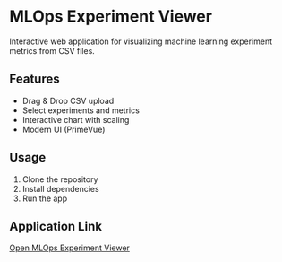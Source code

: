 # MLOps Experiment Viewer

Interactive web application for visualizing machine learning experiment metrics from CSV files.

## Features

- Drag & Drop CSV upload
- Select experiments and metrics
- Interactive chart with scaling
- Modern UI (PrimeVue)

## Usage

1. Clone the repository
2. Install dependencies
3. Run the app

## Application Link

[Open MLOps Experiment Viewer](https://mlops-app-beta.vercel.app/)

